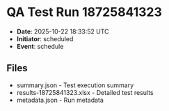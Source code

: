 # QA Test Run 18725841323

- **Date**: 2025-10-22 18:33:52 UTC
- **Initiator**: scheduled
- **Event**: schedule

## Files
- summary.json - Test execution summary
- results-18725841323.xlsx - Detailed test results
- metadata.json - Run metadata
